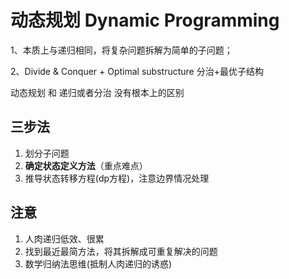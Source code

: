 # 动态规划 Dynamic Programming 

1、本质上与递归相同，将复杂问题拆解为简单的子问题；

2、Divide & Conquer + Optimal substructure 分治+最优子结构

动态规划 和 递归或者分治 没有根本上的区别
## 三步法

1. 划分子问题
2. **确定状态定义方法**（重点难点）
3. 推导状态转移方程(dp方程)，注意边界情况处理

## 注意
1. 人肉递归低效、很累
2. 找到最近最简方法，将其拆解成可重复解决的问题 
3. 数学归纳法思维(抵制人肉递归的诱惑)